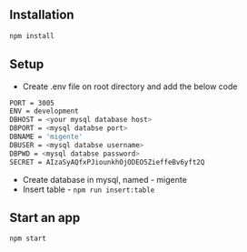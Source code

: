 

## Installation

```sh
npm install
```

## Setup
* Create .env file on root directory and add the below code
```sh
PORT = 3005
ENV = development
DBHOST = <your mysql database host>
DBPORT = <mysql databse port>
DBNAME = 'migente'
DBUSER = <mysql databse username>
DBPWD = <mysql databse password>
SECRET = AIzaSyAQfxPJiounkhOjODEO5ZieffeBv6yft2Q
```
* Create database in mysql, named - migente
* Insert table - `npm run insert:table`

## Start an app

```sh
npm start
```
